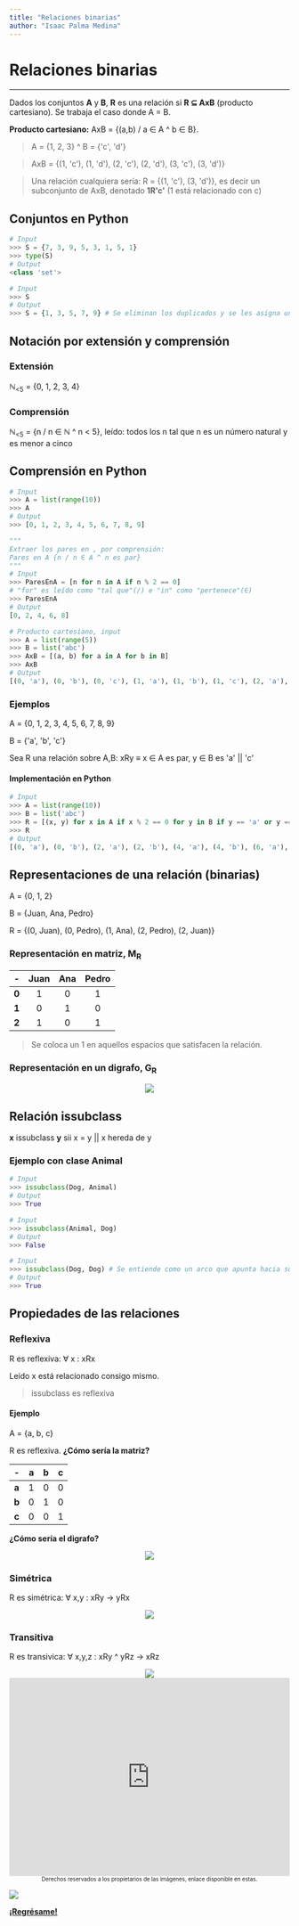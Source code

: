 ```yaml
---
title: "Relaciones binarias"
author: "Isaac Palma Medina"
---
```


# Relaciones binarias

***

Dados los conjuntos **A** y **B**, **R** es una relación si **R ⊆ AxB** (producto cartesiano). Se trabaja el caso donde A = B.

**Producto cartesiano:** AxB = {(a,b) / a ∈ A ^ b ∈ B}.

> A = {1, 2, 3} ^  B = {'c', 'd'}

> AxB = {(1, 'c'), (1, 'd'), (2, 'c'), (2, 'd'), (3, 'c'), (3, 'd')}

> Una relación cualquiera sería: R = {(1, 'c'), (3, 'd')}, es decir un subconjunto de AxB, denotado **1R'c'** (1 está relacionado con c)

## Conjuntos en Python

```python
# Input
>>> S = {7, 3, 9, 5, 3, 1, 5, 1}
>>> type(S)
# Output
<class 'set'>

# Input
>>> S
# Output
>>> S = {1, 3, 5, 7, 9} # Se eliminan los duplicados y se les asigna un orden arbitrario. 
```

## Notación por extensión y comprensión

### Extensión

ℕ<sub><5</sub> = {0, 1, 2, 3, 4}

### Comprensión

ℕ<sub><5</sub> = {n / n ∈ ℕ ^ n < 5}, leído: todos los n tal que n es un número natural y es menor a cinco

## Comprensión en Python

```python
# Input
>>> A = list(range(10))
>>> A
# Output
>>> [0, 1, 2, 3, 4, 5, 6, 7, 8, 9]

"""
Extraer los pares en , por comprensión:
Pares en A {n / n ∈ A ^ n es par}
"""
# Input
>>> ParesEnA = [n for n in A if n % 2 == 0]
# "for" es leído como "tal que"(/) e "in" como "pertenece"(∈)
>>> ParesEnA
# Output
[0, 2, 4, 6, 8]

# Producto cartesiano, input
>>> A = list(range(5))
>>> B = list('abc')
>>> AxB = [(a, b) for a in A for b in B]
>>> AxB
# Output
[(0, 'a'), (0, 'b'), (0, 'c'), (1, 'a'), (1, 'b'), (1, 'c'), (2, 'a'), (2, 'b'), (2, 'c'), (3, 'a'), (3, 'b'), (3, 'c'), (4, 'a'), (4, 'b'), (4, 'c')]
```

### Ejemplos

A = {0, 1, 2, 3, 4, 5, 6, 7, 8, 9}

B = {'a', 'b', 'c'}

Sea R una relación sobre A,B: xRy ≡ x ∈ A es par, y ∈ B es 'a' || 'c'

#### Implementación en Python

```python
# Input
>>> A = list(range(10))
>>> B = list('abc')
>>> R = [(x, y) for x in A if x % 2 == 0 for y in B if y == 'a' or y == 'b']
>>> R
# Output
[(0, 'a'), (0, 'b'), (2, 'a'), (2, 'b'), (4, 'a'), (4, 'b'), (6, 'a'), (6, 'b'), (8, 'a'), (8, 'b')]
```

## Representaciones de una relación (binarias)

A = {0, 1, 2}

B = {Juan, Ana, Pedro}

R = {(0, Juan), (0, Pedro), (1, Ana), (2, Pedro), (2, Juan)}


### Representación en matriz, M<sub>R</sub>

|   -   | **Juan** | **Ana** | **Pedro** |
|:-----:|:--------:|:-------:|:---------:|
| **0** |     1    |    0    |     1     |
| **1** |     0    |    1    |     0     |
| **2** |     1    |    0    |     1     |

> Se coloca un 1 en aquellos espacios que satisfacen la relación.

### Representación en un digrafo, G<sub>R</sub>

<center><img src="/eif203/images/digrafo.jpg" width=""/></center>

## Relación issubclass

**x** issubclass **y** sii x = y || x hereda de y

### Ejemplo con clase Animal

```python
# Input
>>> issubclass(Dog, Animal)
# Output
>>> True

# Input
>>> issubclass(Animal, Dog)
# Output
>>> False

# Input
>>> issubclass(Dog, Dog) # Se entiende como un arco que apunta hacia su origen, denominado en el digrafo un lazo
# Output
>>> True
```

## Propiedades de las relaciones

### Reflexiva

R es reflexiva: ∀ x : xRx

Leído x está relacionado consigo mismo.

> issubclass es reflexiva

#### Ejemplo

A = {a, b, c}

R es reflexiva. **¿Cómo sería la matriz?**

| **-** | **a** | **b** | **c** |
|:-----:|:-----:|:-----:|:-----:|
| **a** |   1   |   0   |   0   |
| **b** |   0   |   1   |   0   |
| **c** |   0   |   0   |   1   |

**¿Cómo sería el digrafo?**

<center><img src="/eif203/images/digraforeflexiva.jpg" width=""/></center>

### Simétrica

R es simétrica: ∀ x,y : xRy → yRx

<center><img src="/eif203/images/digrafosimetrica.jpg" width=""/></center>

### Transitiva

R es transivica: ∀ x,y,z : xRy ^ yRz → xRz

<center><img src="/eif203/images/digrafotransitiva.jpg" width=""/></center>
















<iframe src="https://trinket.io/embed/python/edd948bf08" width="100%" height="356" frameborder="0" marginwidth="0" marginheight="0" allowfullscreen></iframe>

<center><sub><sup>Derechos reservados a los propietarios de las imágenes, enlace disponible en estas.</sup></sub></center>

![](https://img.shields.io/badge/License-CC\_BY--SA\_4.0-lightgrey.svg)

**[¡Regrésame!](/eif203/portadaeif203)**